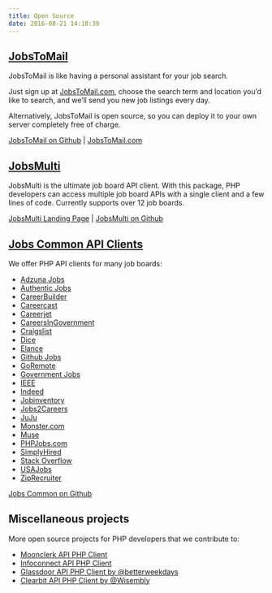 ```yaml
---
title: Open Source
date: 2016-08-21 14:18:39
---
```


## [JobsToMail](https://github.com/jobapis/jobs-to-mail)
JobsToMail is like having a personal assistant for your job search.

Just sign up at [JobsToMail.com](http://www.jobstomail.com/), choose the search term and location you’d like to search, and we’ll send you new job listings every day.

Alternatively, JobsToMail is open source, so you can deploy it to your own server completely free of charge.

[JobsToMail on Github](https://github.com/jobapis/jobs-to-mail) | [JobsToMail.com](http://www.jobstomail.com/)

## [JobsMulti](https://github.com/jobapis/jobs-multi)
JobsMulti is the ultimate job board API client. With this package, PHP developers can access multiple job board APIs with a single client and a few lines of code. Currently supports over 12 job boards.

[JobsMulti Landing Page](/open-source/jobs-multi) | [JobsMulti on Github](https://github.com/jobapis/jobs-multi)

## [Jobs Common API Clients](https://github.com/jobapis/jobs-common)
We offer PHP API clients for many job boards:

- [Adzuna Jobs](/open-source/adzuna)
- [Authentic Jobs](/open-source/authentic)
- [CareerBuilder](/open-source/careerbuilder)
- [Careercast](/open-source/careercast)
- [Careerjet](/open-source/careerjet)
- [CareersInGovernment](/open-source/careersingov)
- [Craigslist](/open-source/craigslist)
- [Dice](/open-source/dice)
- [Elance](/open-source/elance)
- [Github Jobs](/open-source/github)
- [GoRemote](/open-source/goremote)
- [Government Jobs](/open-source/govt)
- [IEEE](/open-source/ieee)
- [Indeed](/open-source/indeed)
- [Jobinventory](/open-source/jobinventory)
- [Jobs2Careers](/open-source/jobs2careers)
- [JuJu](/open-source/juju)
- [Monster.com](/open-source/monster)
- [Muse](/open-source/muse)
- [PHPJobs.com](/open-source/phpjobs)
- [SimplyHired](/open-source/simplyhired)
- [Stack Overflow](/open-source/stackoverflow)
- [USAJobs](/open-source/usajobs)
- [ZipRecruiter](/open-source/ziprecruiter)

[Jobs Common on Github](https://github.com/jobapis/jobs-common)

## Miscellaneous projects
More open source projects for PHP developers that we contribute to:
- [Moonclerk API PHP Client](https://github.com/jobapis/moonclerk-php)
- [Infoconnect API PHP Client](https://github.com/jobapis/infoconnect-php-client)
- [Glassdoor API PHP Client by @betterweekdays](https://github.com/betterweekdays/glassdoor)
- [Clearbit API PHP Client by @Wisembly](https://github.com/Wisembly/clearbit-php)
